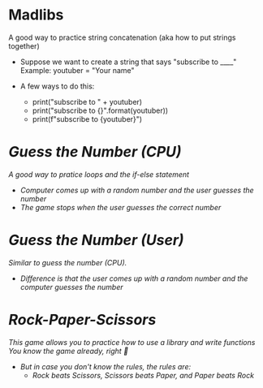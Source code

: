 # Madlibs

A good way to practice string concatenation (aka how to put strings together)

- Suppose we want to create a string that says "subscribe to \_\_\_\_"
  Example: youtuber = "Your name"

- A few ways to do this:
  - print("subscribe to " + youtuber)
  - print("subscribe to {}".format(youtuber))
  - print(f"subscribe to {youtuber}") <I will use this because it is the cleanest way to do it>

# Guess the Number (CPU)

A good way to pratice loops and the if-else statement

- Computer comes up with a random number and the user guesses the number
- The game stops when the user guesses the correct number

# Guess the Number (User)

Similar to guess the number (CPU).

- Difference is that the user comes up with a random number and the computer guesses the number

# Rock-Paper-Scissors

This game allows you to practice how to use a library and write functions
You know the game already, right :eyes:

- But in case you don't know the rules, the rules are:
  - Rock beats Scissors, Scissors beats Paper, and Paper beats Rock
